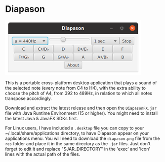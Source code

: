 # Diapason

![screenshot](/screenshots/diap_sshot.png)

This is a portable cross-platform desktop application that plays a sound of the selected note (every note from C4 to H4), with the extra ability to choose the pitch of A4, from 392 to 489Hz, in relation to which all notes transpose accordingly.

Download and extract the latest release and then open the <code>DiapasonFX.jar</code> file with Java Runtime Environment (15 or higher). You might need to install the latest Java & JavaFX SDKs first.

For Linux users, I have included a <code>.desktop</code> file you can copy to your ~/.local/share/applications directory, to have Diapason appear on your applications menu. You will need to download the <code>diapason.png</code> file from the <code>res</code> folder and place it in the same directory as the <code>.jar</code> files. Just don't forget to edit it and replace "$JAR_DIRECTORY" in the 'exec' and 'icon' lines with the actual path of the files.
